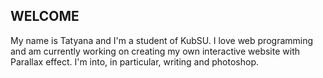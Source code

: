 ## WELCOME

My name is Tatyana and I'm a student of KubSU. I love web programming and am currently working on creating my own interactive website with Parallax effect. I'm into, in particular, writing and photoshop.
